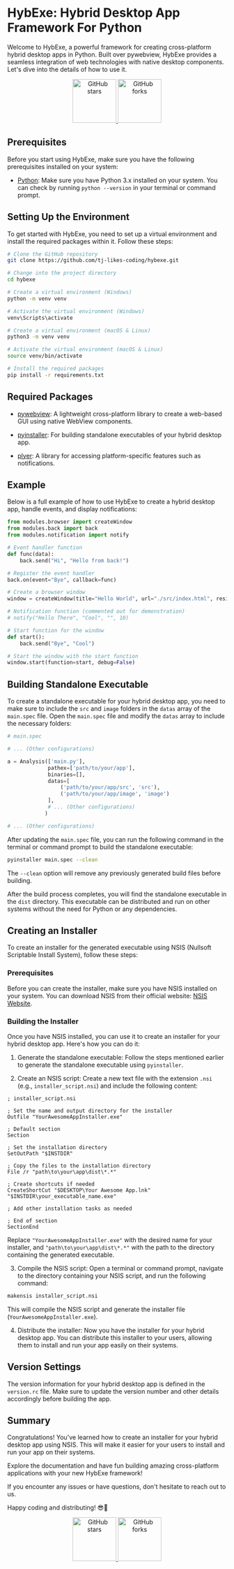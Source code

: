 # HybExe: Hybrid Desktop App Framework For Python

Welcome to HybExe, a powerful framework for creating cross-platform hybrid desktop apps in Python. Built over pywebview, HybExe provides a seamless integration of web technologies with native desktop components. Let's dive into the details of how to use it.

<div align="center">
  <a href="https://github.com/tj-likes-coding/hybexe">
    <img src="https://img.shields.io/github/stars/tj-likes-coding/hybexe?style=social" alt="GitHub stars" width="100">
  </a>
  <a href="https://github.com/tj-likes-coding/hybexe/fork">
    <img src="https://img.shields.io/github/forks/tj-likes-coding/hybexe?style=social" alt="GitHub forks" width="100">
  </a>
</div>

## Prerequisites

Before you start using HybExe, make sure you have the following prerequisites installed on your system:

- [Python](https://www.python.org/downloads/): Make sure you have Python 3.x installed on your system. You can check by running `python --version` in your terminal or command prompt.

## Setting Up the Environment

To get started with HybExe, you need to set up a virtual environment and install the required packages within it. Follow these steps:

```bash
# Clone the GitHub repository
git clone https://github.com/tj-likes-coding/hybexe.git

# Change into the project directory
cd hybexe

# Create a virtual environment (Windows)
python -m venv venv

# Activate the virtual environment (Windows)
venv\Scripts\activate

# Create a virtual environment (macOS & Linux)
python3 -m venv venv

# Activate the virtual environment (macOS & Linux)
source venv/bin/activate

# Install the required packages
pip install -r requirements.txt
```

## Required Packages
- [pywebview](https://pywebview.flowrl.com/): A lightweight cross-platform library to create a web-based GUI using native WebView components.

- [pyinstaller](http://www.pyinstaller.org/): For building standalone executables of your hybrid desktop app.

- [plyer](https://plyer.readthedocs.io/): A library for accessing platform-specific features such as notifications.


## Example

Below is a full example of how to use HybExe to create a hybrid desktop app, handle events, and display notifications:

```python
from modules.browser import createWindow
from modules.back import back
from modules.notification import notify

# Event handler function
def func(data):
    back.send("Hi", "Hello from back!")

# Register the event handler
back.on(event="Bye", callback=func)

# Create a browser window
window = createWindow(title="Hello World", url="./src/index.html", resizable=True, draggable=True, text_select=True)

# Notification function (commented out for demonstration)
# notify("Hello There", "Cool", "", 10)

# Start function for the window
def start():
    back.send("Bye", "Cool")

# Start the window with the start function
window.start(function=start, debug=False)
```

## Building Standalone Executable

To create a standalone executable for your hybrid desktop app, you need to make sure to include the `src` and `image` folders in the `datas` array of the `main.spec` file. Open the `main.spec` file and modify the `datas` array to include the necessary folders:

```python
# main.spec

# ... (Other configurations)

a = Analysis(['main.py'],
             pathex=['path/to/your/app'],
             binaries=[],
             datas=[
                 ('path/to/your/app/src', 'src'),
                 ('path/to/your/app/image', 'image')
             ],
             # ... (Other configurations)
            )

# ... (Other configurations)

```

After updating the `main.spec` file, you can run the following command in the terminal or command prompt to build the standalone executable:

```bash
pyinstaller main.spec --clean
```

The `--clean` option will remove any previously generated build files before building.

After the build process completes, you will find the standalone executable in the `dist` directory. This executable can be distributed and run on other systems without the need for Python or any dependencies.

## Creating an Installer

To create an installer for the generated executable using NSIS (Nullsoft Scriptable Install System), follow these steps:

### Prerequisites

Before you can create the installer, make sure you have NSIS installed on your system. You can download NSIS from their official website: [NSIS Website](https://nsis.sourceforge.io/Download).

### Building the Installer

Once you have NSIS installed, you can use it to create an installer for your hybrid desktop app. Here's how you can do it:

1. Generate the standalone executable: Follow the steps mentioned earlier to generate the standalone executable using `pyinstaller`.

2. Create an NSIS script: Create a new text file with the extension `.nsi` (e.g., `installer_script.nsi`) and include the following content:

```nsis
; installer_script.nsi

; Set the name and output directory for the installer
Outfile "YourAwesomeAppInstaller.exe"

; Default section
Section

; Set the installation directory
SetOutPath "$INSTDIR"

; Copy the files to the installation directory
File /r "path\to\your\app\dist\*.*"

; Create shortcuts if needed
CreateShortCut "$DESKTOP\Your Awesome App.lnk" "$INSTDIR\your_executable_name.exe"

; Add other installation tasks as needed

; End of section
SectionEnd
```

Replace `"YourAwesomeAppInstaller.exe"` with the desired name for your installer, and `"path\to\your\app\dist\*.*"` with the path to the directory containing the generated executable.

3. Compile the NSIS script: Open a terminal or command prompt, navigate to the directory containing your NSIS script, and run the following command:

```bash
makensis installer_script.nsi
```

This will compile the NSIS script and generate the installer file (`YourAwesomeAppInstaller.exe`).

4. Distribute the installer: Now you have the installer for your hybrid desktop app. You can distribute this installer to your users, allowing them to install and run your app easily on their systems.

## Version Settings

The version information for your hybrid desktop app is defined in the `version.rc` file. Make sure to update the version number and other details accordingly before building the app.

## Summary

Congratulations! You've learned how to create an installer for your hybrid desktop app using NSIS. This will make it easier for your users to install and run your app on their systems.

Explore the documentation and have fun building amazing cross-platform applications with your new HybExe framework!

If you encounter any issues or have questions, don't hesitate to reach out to us.

Happy coding and distributing! 😎🚀

<div align="center">
  <a href="https://github.com/tj-likes-coding/hybexe">
    <img src="https://img.shields.io/github/stars/tj-likes-coding/hybexe?style=social" alt="GitHub stars" width="100">
  </a>
  <a href="https://github.com/tj-likes-coding/hybexe/fork">
    <img src="https://img.shields.io/github/forks/tj-likes-coding/hybexe?style=social" alt="GitHub forks" width="100">
  </a>
</div>

